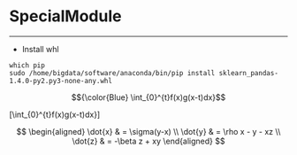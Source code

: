 # SpecialModule
---
- Install whl
```
which pip
sudo /home/bigdata/software/anaconda/bin/pip install sklearn_pandas-1.4.0-py2.py3-none-any.whl
```

$${\color{Blue} \int_{0}^{t}f(x)g(x-t)dx}$$

\[\int_{0}^{t}f(x)g(x-t)dx}\]



$$
\begin{aligned}
\dot{x} & = \sigma(y-x) \\
\dot{y} & = \rho x - y - xz \\
\dot{z} & = -\beta z + xy
\end{aligned}
$$
